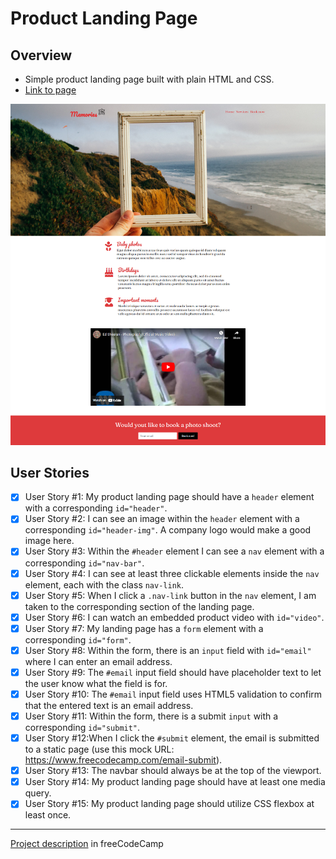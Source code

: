 # Product Landing Page

## Overview

- Simple product landing page built with plain HTML and CSS.
- [Link to page](https://alicefrancener.github.io/responsive-web-design/product/)

![Product landing page screen capture](../screen-capture/product.png)

## User Stories

- [x] User Story #1: My product landing page should have a `header` element with a corresponding `id="header"`.
- [x] User Story #2: I can see an image within the `header` element with a corresponding `id="header-img"`. A company logo would make a good image here.
- [x] User Story #3: Within the `#header` element I can see a `nav` element with a corresponding `id="nav-bar"`.
- [x] User Story #4: I can see at least three clickable elements inside the `nav` element, each with the class `nav-link`.
- [x] User Story #5: When I click a `.nav-link` button in the `nav` element, I am taken to the corresponding section of the landing page.
- [x] User Story #6: I can watch an embedded product video with `id="video"`.
- [x] User Story #7: My landing page has a `form` element with a corresponding `id="form"`.
- [x] User Story #8: Within the form, there is an `input` field with `id="email"` where I can enter an email address.
- [x] User Story #9: The `#email` input field should have placeholder text to let the user know what the field is for.
- [x] User Story #10: The `#email` input field uses HTML5 validation to confirm that the entered text is an email address.
- [x] User Story #11: Within the form, there is a submit `input` with a corresponding `id="submit"`.
- [x] User Story #12:When I click the `#submit` element, the email is submitted to a static page (use this mock URL: https://www.freecodecamp.com/email-submit).
- [x] User Story #13: The navbar should always be at the top of the viewport.
- [x] User Story #14: My product landing page should have at least one media query.
- [x] User Story #15: My product landing page should utilize CSS flexbox at least once.

---

[Project description](https://www.freecodecamp.org/learn/responsive-web-design/responsive-web-design-projects/build-a-product-landing-page) in freeCodeCamp
